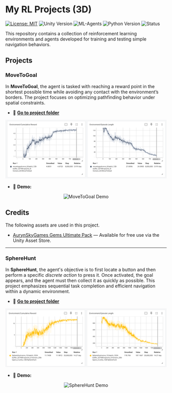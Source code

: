 # My RL Projects (3D)

[![License: MIT](https://img.shields.io/badge/License-MIT-yellow.svg)](https://opensource.org/licenses/MIT)
![Unity Version](https://img.shields.io/badge/Unity-2022.3.22f1-blue)
![ML-Agents](https://img.shields.io/badge/ML--Agents-0.30.0-orange)
![Python Version](https://img.shields.io/badge/python-3.9-blue)
![Status](https://img.shields.io/badge/status-active-brightgreen)

This repository contains a collection of reinforcement learning environments and agents developed for training and testing simple navigation behaviors.

## Projects

### MoveToGoal

In **MoveToGoal**, the agent is tasked with reaching a reward point in the shortest possible time while avoiding any contact with the environment’s borders. The project focuses on optimizing pathfinding behavior under spatial constraints.

- 📂 [**Go to project folder**](ML-Agents/Examples/MoveToGoal)
<p align="center">
  <img src="ML-Agents/Examples/video_and_graphs/movetogoal_blueboy/movetogoal_blueboy_graph.png" alt="MoveToGoal Eval" width="800"/>
</p>

- 🎥 **Demo:**

<p align="center">
  <img src="ML-Agents/Examples/video_and_graphs/movetogoal_blueboy/movetogoal_blueboy_gif.gif" alt="MoveToGoal Demo" width="600"/>
</p>

## Credits

The following assets are used in this project.

- [AurynSkyGames Gems Ultimate Pack](GeneralPrefabs/SharedAssets/AurynSky) — Available for free use via the Unity Asset Store.

<!-- Add more assets here in the future -->

---

### SphereHunt
In **SphereHunt**, the agent's objective is to first locate a button and then perform a specific _discrete action_ to press it. Once activated, the goal appears, and the agent must then collect it as quickly as possible. This project emphasizes sequential task completion and efficient navigation within a dynamic environment.

- 📂 [**Go to project folder**](ML-Agents/Examples/SphereHunt)
<p align="center">
  <img src="ML-Agents/Examples/video_and_graphs/spherehunt_yellowboy/spherehunt_yellowboy_graph.png" alt="SphereHunt Eval" width="800"/>
</p>

- 🎥 **Demo:**

<p align="center">
  <img src="ML-Agents/Examples/video_and_graphs/spherehunt_yellowboy/spherehunt_yellowboy_gif.gif" alt="SphereHunt Demo" width="600"/>
</p>

